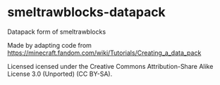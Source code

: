 # smeltrawblocks-datapack
Datapack form of smeltrawblocks

Made by adapting code from https://minecraft.fandom.com/wiki/Tutorials/Creating_a_data_pack

Licensed icensed under the Creative Commons Attribution-Share Alike License 3.0 (Unported) (CC BY-SA).
